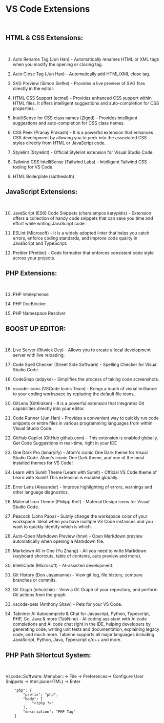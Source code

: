 <h1>VS Code Extensions</h1>
<br>
<h2>HTML & CSS Extensions:</h2>
<br>

1. Auto Rename Tag (Jun Han) - Automatically renames HTML or XML tags when you modify the opening or closing tag.

2. Auto Close Tag (Jun Han) - Automatically add HTML/XML close tag.

3. SVG Preview (Simon Siefke) - Provides a live preview of SVG files directly in the editor.

4. HTML CSS Support (ecmel) - Provides enhanced CSS support within HTML files. It offers intelligent suggestions and auto-completion for CSS properties.

5. IntelliSense for CSS class names (Zignd) - Provides intelligent suggestions and auto-completion for CSS class names.

6. CSS Peek (Pranay Prakash) - It is a powerful extension that enhances CSS development by allowing you to peek into the associated CSS styles directly from HTML or JavaScript code.

7. Stylelint (Stylelint) - Official Stylelint extension for Visual Studio Code.

8. Tailwind CSS IntelliSense (Tailwind Labs) - Intelligent Tailwind CSS tooling for VS Code.

9. HTML Boilerplate (sidthesloth)

<h2>JavaScript Extensions:</h2>
<br>

10. JavaScript (ES6) Code Snippets (charalampos karypidis) - Extension offers a collection of handy code snippets that can save you time and effort while writing JavaScript code.

11. ESLint (Microsoft) - It is a widely adopted linter that helps you catch errors, enforce coding standards, and improve code quality in JavaScript and TypeScript.

12. Prettier (Prettier) - Code formatter that enforces consistent code style across your projects.

<h2>PHP Extensions:</h2>
<br>

13. PHP Intelephense

14. PHP DocBlocker

15. PHP Namespace Resolver

<h2>BOOST UP EDITOR:</h2>
<br>

16. Live Server (Ritwick Dey) - Allows you to create a local development server with live reloading.

17. Code Spell Checker (Street Side Software) - Spelling Checker for Visual Studio Code.

18. CodeSnap (adpyke) - Simplifies the process of taking code screenshots.

19. vscode-icons (VSCode Icons Team) - Brings a touch of visual brilliance to your coding workspace by replacing the default file icons.

20. GitLens (GitKraken) - It is a powerful extension that integrates Git capabilities directly into your editor.

21. Code Runner (Jun Han) - Provides a convenient way to quickly run code snippets or entire files in various programming languages from within Visual Studio Code.
    
22. GitHub Copilot (GitHub github.com) - This extension is enabled globally. Get Code Suggestions in real-time, right in your IDE
    
23. One Dark Pro (binaryify) - Atom's iconic One Dark theme for Visual Studio Code. Atom's iconic One Dark theme, and one of the most installed themes for VS Code!
    
24. Learn with Sumit Theme (Learn with Sumit) - Official VS Code theme of Learn with Sumit! This extension is enabled globally.

25. Error Lens (Alexander) - Improve highlighting of errors, warnings and other language diagnostics.

26. Material Icon Theme (Philipp Kief) - Material Design Icons for Visual Studio Code.

27. Peacock (John Papa) - Subtly change the workspace color of your workspace. Ideal when you have multiple VS Code instances and you want to quickly identify which is which.

28. Auto-Open Markdown Preview (hnw) - Open Markdown preview automatically when opening a Markdown file.

29. Markdown All in One (Yu Zhang) - All you need to write Markdown (keyboard shortcuts, table of contents, auto preview and more).

30. IntelliCode (Microsoft) - AI-assisted development.

31. Git History (Don Jayamanne) - View git log, file history, compare branches or commits.

32. Git Graph (mhutchie) - View a Git Graph of your repository, and perform Git actions from the graph.

33. vscode-pets (Anthony Shaw) - Pets for your VS Code.

34. Tabnine: AI Autocomplete & Chat for Javascript, Python, Typescript, PHP, Go, Java & more (TabNine) - AI coding assistant with AI code completions and AI code chat right in the IDE, helping developers by generating code, writing unit tests and documentation, explaining legacy code, and much more. Tabnine supports all major languages including JavaScript, Python, Java, Typescript c/c++ and more.



<h2>PHP Path SHortcut System:</h2>
<br>


Vscode::Software::Menubar::-> File -> Preferences-> Configure User Snippets -> html.json(HTML) -> Enter

        "php": {
            "prefix": "php",
            "body": [
                "<?php ?>"
            ],
            "description": "PHP Tag"
        }

